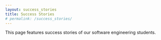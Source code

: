 ```yaml
---
layout: success_stories
title: Success Stories
# permalink: /success_stories/
---
```


This page features success stories of our software engineering students.
